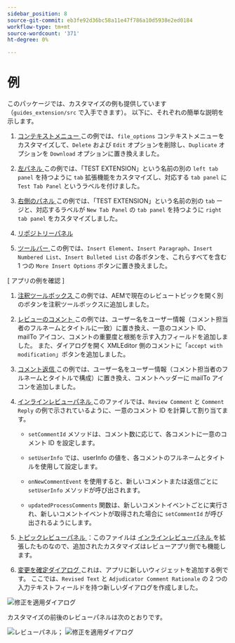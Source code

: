 ```yaml
---
sidebar_position: 8
source-git-commit: eb3fe92d36bc58a11e47f786a10d5938e2ed0184
workflow-type: tm+mt
source-wordcount: '371'
ht-degree: 0%

---
```



# 例

このパッケージでは、カスタマイズの例も提供しています（`guides_extension/src` で入手できます）。 以下に、それぞれの簡単な説明を示します。

1. [ コンテキストメニュー ](./../../src/file_options.ts)
この例では、`file_options` コンテキストメニューをカスタマイズして、`Delete` および `Edit` オプションを削除し、`Duplicate` オプションを `Download` オプションに置き換えました。

2. [ 左パネル ](../../src/left_panel_container.ts)
この例では、「TEST EXTENSION」という名前の別の `left tab panel` を持つように `tab` 拡張機能をカスタマイズし、対応する `tab panel` に `Test Tab Panel` というラベルを付けました。

3. [ 右側のパネル ](../../src/right_panel_container.ts)
この例では、「TEST EXTENSION」という名前の別の `tab` ージと、対応するラベルが `New Tab Panel` の `tab panel` を持つように `right tab panel` をカスタマイズしました。

4. [リポジトリーパネル](../../src/repository_panel.ts)

5. [ ツールバー ](../../src/toolbar.ts)
この例では、`Insert Element`、`Insert Paragraph`、`Insert Numbered List`、`Insert Bulleted List` の各ボタンを、これらすべてを含む 1 つの `More Insert Options` ボタンに置き換えました。

[ アプリの例を確認 ]

1. [ 注釈ツールボックス ](../../src/review_app_examples/annotation_extension.ts)
この例では、AEMで現在のレビュートピックを開く別のボタンを注釈ツールボックスに追加しました。

2. [ レビューのコメント ](../../src/review_app_examples/review_comment.ts)
この例では、ユーザー名をユーザー情報（コメント担当者のフルネームとタイトルに一致）に置き換え、一意のコメント ID、mailTo アイコン、コメントの重要度と根拠を示す入力フィールドを追加しました。
また、ダイアログを開く XMLEditor 側のコメントに「`accept with modification`」ボタンを追加しました。

3. [ コメント返信 ](../../src/review_app_examples/comment_reply.ts)
この例では、ユーザー名をユーザー情報（コメント担当者のフルネームとタイトルで構成）に置き換え、コメントヘッダーに mailTo アイコンを追加しました。

4. [ インラインレビューパネル ](../../src/review_app_examples/inline_review_panel.ts)
このファイルでは、`Review Comment` と `Comment Reply` の例で示されているように、一意のコメント ID を計算して割り当てます。
   - `setCommentId` メソッドは、コメント数に応じて、各コメントに一意のコメント ID を設定します。

   - `setUserInfo` では、userInfo の値を、各コメントのフルネームとタイトルを使用して設定します。

   - `onNewCommentEvent` を使用すると、新しいコメントまたは返信ごとに `setUserInfo` メソッドが呼び出されます。

   - `updatedProcessComments` 関数は、新しいコメントイベントごとに実行され、新しいコメントイベントが取得された場合に `setCommentId` が呼び出されるようにします。

5. [ トピックレビューパネル ](../../src/review_app_examples/topic_reviews.ts)：このファイルは [ インラインレビューパネル ](../../src/review_app_examples/inline_review_panel.ts) を拡張したものなので、追加されたカスタマイズはレビューアプリ側でも機能します。

6. [ 変更を確定ダイアログ ](../../src/review_app_examples/accept_with_modification_dialog.ts)
これは、アプリに新しいウィジェットを追加する例です。 ここでは、`Revised Text` と `Adjudicator Comment Rationale` の 2 つの入力テキストフィールドを持つ新しいダイアログを作成しました。

![ 修正を適用ダイアログ ](./imgs/accept_with_modification_dialogue.png)

カスタマイズの前後のレビューパネルは次のとおりです。

![ レビューパネル；](./imgs/review_panel.png)
![ 修正を適用ダイアログ ](./imgs/customised_review_panel.png)
